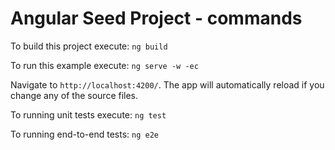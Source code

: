 # Angular Seed Project - commands

To build this project execute: `ng build`

To run this example execute: `ng serve -w -ec`

Navigate to `http://localhost:4200/`. The app will automatically reload if you change any of the source files.


To running unit tests execute: `ng test`


To running end-to-end tests: `ng e2e`
